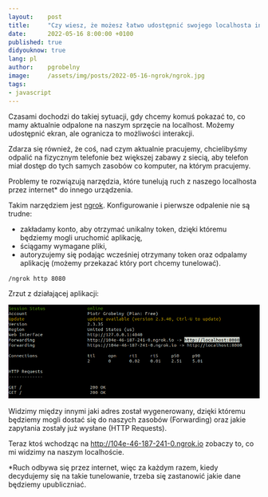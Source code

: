 ```yaml
---
layout:    post
title:     "Czy wiesz, że możesz łatwo udostępnić swojego localhosta innym osobom (ngrok)?"
date:      2022-05-16 8:00:00 +0100
published: true
didyouknow: true
lang: pl
author:    pgrobelny
image:     /assets/img/posts/2022-05-16-ngrok/ngrok.jpg
tags:
- javascript
---
```


Czasami dochodzi do takiej sytuacji, gdy chcemy komuś pokazać to, co mamy aktualnie odpalone na naszym sprzęcie na localhost. Możemy udostępnić ekran, ale ogranicza to możliwości interakcji.

Zdarza się również, że coś, nad czym aktualnie pracujemy, chcielibyśmy odpalić na fizycznym telefonie bez większej zabawy z siecią, aby telefon miał dostęp do tych samych zasobów co komputer, na którym pracujemy.

Problemy te rozwiązują narzędzia, które tunelują ruch z naszego localhosta przez internet* do innego urządzenia.

Takim narzędziem jest [ngrok](https://ngrok.com/). Konfigurowanie i pierwsze odpalenie nie są trudne:
* zakładamy konto, aby otrzymać unikalny token, dzięki któremu będziemy mogli uruchomić aplikację,
* ściągamy wymagane pliki,
* autoryzujemy się podając wcześniej otrzymany token oraz odpalamy aplikację (możemy przekazać który port chcemy tunelować).

```bash
/ngrok http 8080
```


Zrzut z działającej aplikacji:

![2022-05-16-ngrok-commandpline.png](/assets/img/posts/2022-05-16-ngrok/ngrok-command-line.png)


Widzimy między innymi jaki adres został wygenerowany, dzięki któremu będziemy mogli dostać się do naszych zasobów (Forwarding) oraz jakie zapytania zostały już wysłane (HTTP Requests).

Teraz ktoś wchodząc na http://104e-46-187-241-0.ngrok.io zobaczy to, co mi widzimy na naszym localhoście.



*Ruch odbywa się przez internet, więc za każdym razem, kiedy decydujemy się na takie tunelowanie, trzeba się zastanowić jakie dane będziemy upubliczniać.
